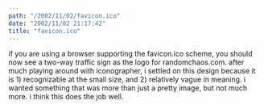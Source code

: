 ```yaml
---
path: "/2002/11/02/favicon.ico" 
date: "2002/11/02 21:17:42" 
title: "favicon.ico" 
---
```

<p>if you are using a browser supporting the favicon.ico scheme, you should now see a two-way traffic sign as the logo for randomchaos.com. after much playing around with iconographer, i settled on this design because it is 1) recognizable at the small size, and 2) relatively vague in meaning. i wanted something that was more than just a pretty image, but not much more. i think this does the job well.</p>